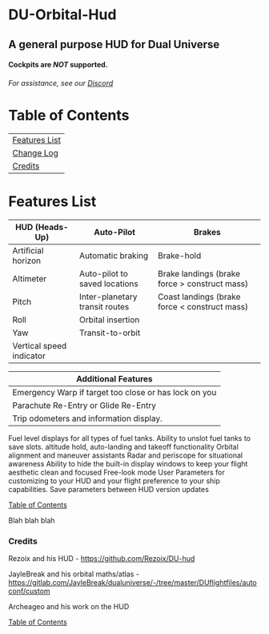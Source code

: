 



# DU-Orbital-Hud
## A general purpose HUD for Dual Universe
#### Cockpits are *NOT* supported.
###### For assistance, see our [Discord](https://discord.gg/sRaqzmS)

# Table of Contents
| |
|------|
| [Features List](#features-list) |
| [Change Log](./ChangeLog.md) |
| [Credits](#credits) |

# Features List

| HUD (Heads-Up) | Auto-Pilot | Brakes|
| --- | --- | --- |
Artificial horizon | Automatic braking | Brake-hold
Altimeter | Auto-pilot to saved locations | Brake landings (brake force > construct mass)
Pitch | Inter-planetary transit routes |Coast landings (brake force < construct mass)
Roll | Orbital insertion | 
Yaw | Transit-to-orbit | 
Vertical speed indicator |   | 


| Additional Features | 
| --- |
| Emergency Warp if target too close or has lock on you |
|Parachute Re-Entry or Glide Re-Entry|
|Trip odometers and information display.|
Fuel level displays for all types of fuel tanks. Ability to unslot fuel tanks to save slots.
altitude hold, auto-landing and takeoff functionality
Orbital alignment and maneuver assistants
Radar and periscope for situational awareness
Ability to hide the built-in display windows to keep your flight aesthetic clean and focused
Free-look mode
User Parameters for customizing to your HUD and your flight preference to your ship capabilities.
Save parameters between HUD version updates

[Table of Contents](#table-of-contents)



Blah blah blah





### Credits

Rezoix and his HUD - https://github.com/Rezoix/DU-hud

JayleBreak and his orbital maths/atlas - https://gitlab.com/JayleBreak/dualuniverse/-/tree/master/DUflightfiles/autoconf/custom

Archeageo and his work on the HUD

[Table of Contents](#toc)
